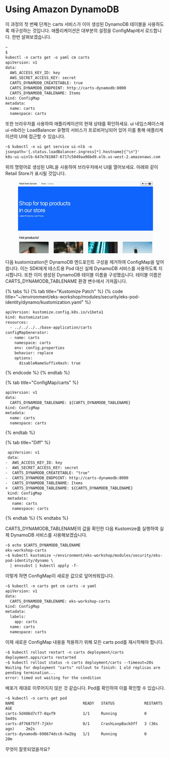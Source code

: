 # Using Amazon DynamoDB

이 과정의 첫 번째 단계는 carts 서비스가 이미 생성된 DynamoDB 테이블을 사용하도록 재구성하는 것입니다. 애플리케이션은 대부분의 설정을 ConfigMap에서 로드합니다. 한번 살펴보겠습니다.

```
~
$
kubectl -n carts get -o yaml cm carts
apiVersion: v1
data:
  AWS_ACCESS_KEY_ID: key
  AWS_SECRET_ACCESS_KEY: secret
  CARTS_DYNAMODB_CREATETABLE: true
  CARTS_DYNAMODB_ENDPOINT: http://carts-dynamodb:8000
  CARTS_DYNAMODB_TABLENAME: Items
kind: ConfigMap
metadata:
  name: carts
  namespace: carts
```

또한 브라우저를 사용하여 애플리케이션의 현재 상태를 확인하세요. ui 네임스페이스에 ui-nlb라는 LoadBalancer 유형의 서비스가 프로비저닝되어 있어 이를 통해 애플리케이션의 UI에 접근할 수 있습니다.

```
~$ kubectl -n ui get service ui-nlb -o jsonpath='{.status.loadBalancer.ingress[*].hostname}{"\n"}'
k8s-ui-uinlb-647e781087-6717c5049aa96bd9.elb.us-west-2.amazonaws.com
```

위의 명령어로 생성된 URL을 사용하여 브라우저에서 UI를 열어보세요. 아래와 같이 Retail Store가 표시될 것입니다.

<figure><img src="../../.gitbook/assets/image (12).png" alt=""><figcaption></figcaption></figure>

다음 kustomization은 DynamoDB 엔드포인트 구성을 제거하여 ConfigMap을 덮어씁니다. 이는 SDK에게 테스트용 Pod 대신 실제 DynamoDB 서비스를 사용하도록 지시합니다. 또한 이미 생성된 DynamoDB 테이블 이름을 구성했습니다. 테이블 이름은 CARTS\_DYNAMODB\_TABLENAME 환경 변수에서 가져옵니다.

{% tabs %}
{% tab title="Kustomize Patch" %}
{% code title="~/environment/eks-workshop/modules/security/eks-pod-identity/dynamo/kustomization.yaml" %}
```
apiVersion: kustomize.config.k8s.io/v1beta1
kind: Kustomization
resources:
  - ../../../../base-application/carts
configMapGenerator:
  - name: carts
    namespace: carts
    env: config.properties
    behavior: replace
    options:
      disableNameSuffixHash: true
```
{% endcode %}
{% endtab %}

{% tab title="ConfigMap/carts" %}
```
apiVersion: v1
data:
  CARTS_DYNAMODB_TABLENAME: ${CARTS_DYNAMODB_TABLENAME}
kind: ConfigMap
metadata:
  name: carts
  namespace: carts
```
{% endtab %}

{% tab title="Diff" %}
```
 apiVersion: v1
 data:
-  AWS_ACCESS_KEY_ID: key
-  AWS_SECRET_ACCESS_KEY: secret
-  CARTS_DYNAMODB_CREATETABLE: "true"
-  CARTS_DYNAMODB_ENDPOINT: http://carts-dynamodb:8000
-  CARTS_DYNAMODB_TABLENAME: Items
+  CARTS_DYNAMODB_TABLENAME: ${CARTS_DYNAMODB_TABLENAME}
 kind: ConfigMap
 metadata:
   name: carts
   namespace: carts
```
{% endtab %}
{% endtabs %}

CARTS\_DYNAMODB\_TABLENAME의 값을 확인한 다음 Kustomize를 실행하여 실제 DynamoDB 서비스를 사용해보겠습니다.

```
~$ echo $CARTS_DYNAMODB_TABLENAME
eks-workshop-carts
~$ kubectl kustomize ~/environment/eks-workshop/modules/security/eks-pod-identity/dynamo \
  | envsubst | kubectl apply -f-
```

이렇게 하면 ConfigMap이 새로운 값으로 덮어씌워집니다.

```
~$ kubectl -n carts get cm carts -o yaml
apiVersion: v1
data:
  CARTS_DYNAMODB_TABLENAME: eks-workshop-carts
kind: ConfigMap
metadata:
  labels:
    app: carts
  name: carts
  namespace: carts
```

이제 새로운 ConfigMap 내용을 적용하기 위해 모든 carts pod를 재시작해야 합니다.

```
~$ kubectl rollout restart -n carts deployment/carts
deployment.apps/carts restarted
~$ kubectl rollout status -n carts deployment/carts --timeout=20s
Waiting for deployment "carts" rollout to finish: 1 old replicas are pending termination...
error: timed out waiting for the condition
```

배포가 제대로 이루어지지 않은 것 같습니다. Pod를 확인하여 이를 확인할 수 있습니다.

```
~$ kubectl -n carts get pod
NAME                              READY   STATUS             RESTARTS        AGE
carts-5d486d7cf7-8qxf9            1/1     Running            0               5m49s
carts-df76875ff-7jkhr             0/1     CrashLoopBackOff   3 (36s ago)     2m2s
carts-dynamodb-698674dcc6-hw2bg   1/1     Running            0               20m
```

무엇이 잘못되었을까요?
